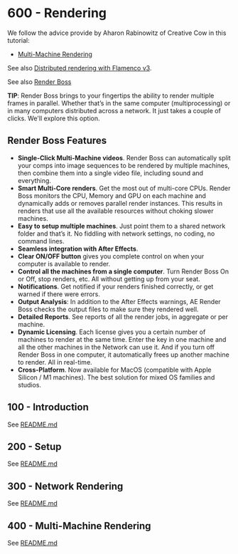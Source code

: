 # 600 - Rendering

We follow the advice provide by Aharon Rabinowitz of Creative Cow in this tutorial:

- [Multi-Machine Rendering](https://www.youtube.com/watch?v=r9uOeiaZOQo)

See also [Distributed rendering with Flamenco v3](https://www.youtube.com/watch?v=shIDWVSTGe4).

See also [Render Boss](https://www.kineticportal.com/renderboss/)

**TIP**: Render Boss brings to your fingertips the ability to render multiple frames in parallel. Whether that’s in the same computer (multiprocessing) or in many computers distributed across a network. It just takes a couple of clicks. We'll explore this option.

## Render Boss Features

- **Single-Click Multi-Machine videos**. Render Boss can automatically split your comps into image sequences to be rendered by multiple machines, then combine them into a single video file, including sound and everything.
- **Smart Multi-Core renders**. Get the most out of multi-core CPUs. Render Boss monitors the CPU, Memory and GPU on each machine and dynamically adds or removes parallel render instances. This results in renders that use all the available resources without choking slower machines.
- **Easy to setup multiple machines**. Just point them to a shared network folder and that’s it. No fiddling with network settings, no coding, no command lines.
- **Seamless integration with After Effects**.
- **Clear ON/OFF button** gives you complete control on when your computer is available to render.
- **Control all the machines from a single computer**. Turn Render Boss On or Off, stop renders, etc. All without getting up from your seat.
- **Notifications**. Get notified if your renders finished correctly, or get warned if there were errors.
- **Output Analysis**: In addition to the After Effects warnings, AE Render Boss checks the output files to make sure they rendered well.
- **Detailed Reports**. See reports of all the render jobs, in aggregate or per machine.
- **Dynamic Licensing**. Each license gives you a certain number of machines to render at the same time. Enter the key in one machine and all the other machines in the Network can use it. And if you turn off Render Boss in one computer, it automatically frees up another machine to render. All in real-time.
- **Cross-Platform**. Now available for MacOS (compatible with Apple Silicon / M1 machines). The best solution for mixed OS families and studios.

## 100 - Introduction

See [README.md](./100/README.md)

## 200 - Setup

See [README.md](./200/README.md)

## 300 - Network Rendering

See [README.md](./300/README.md)

## 400 - Multi-Machine Rendering

See [README.md](./400/README.md)